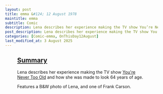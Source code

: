 ```yaml
---
layout: post
title: emma &#124; 12 August 1978
maintitle: emma
subtitle: Comic
description: Lena describes her experience making the TV show You’re Never Too Old and how she was made to look 64 years of age.
post_description: Lena describes her experience making the TV show You’re Never Too Old and how she was made to look 64 years of age.
categories: [Comic-emma, OnThisDay12August]
last_modified_at: 3 August 2025
---
```


<figure class="fig3">
<div class="CardLayout">
<div class="CardItem">
<h2 id="infobox1" class="infobox"><a href="#infobox1">Summary</a></h2>
<div class="CardItem split">
<p>Lena describes her experience making the TV show <a href="/1977-06-01-youre-never-too-old">You're Never Too Old</a> and how she was made to look 64 years of age.</p>
<p>Features a B&W photo of Lena, and one of Frank Carson.</p>
</div></div></div>
</figure>
